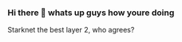 ### Hi there 👋 whats up guys how youre doing
Starknet the best layer 2, who agrees?
<!--asdasd
best music? brother luice
**Patryk825/Patryk825** is a ✨ _special_ ✨ repository because its `README.md` (this file) appears on your GitHub profile.

Here are some ideas to get you started:

- 🔭 I’m currently working on ...
- 🌱 I’m currently learning ...
- 👯 I’m looking to collaborate on ...
- 🤔 I’m looking for help with ...
-->

